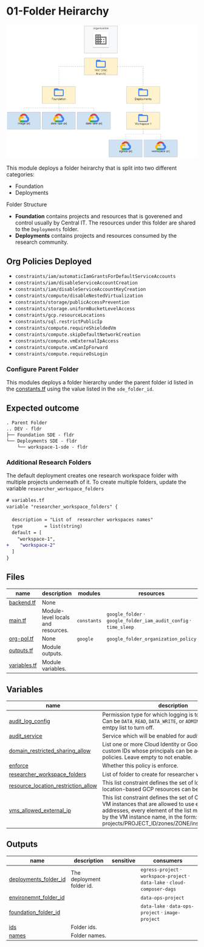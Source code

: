 # 01-Folder Heirarchy

![](../../../docs/resource-hierarchy.png)

This module deploys a folder heirarchy that is split into two different categories:
* Foundation
* Deployments

Folder Structure

* **Foundation** contains projects and resources that is goverened and control usually by Central IT. The resources under this folder are shared to the `Deployments` folder.
* **Deployments** contains projects and resources consumed by the research community.

## Org Policies Deployed

* `constraints/iam/automaticIamGrantsForDefaultServiceAccounts`
* `constraints/iam/disableServiceAccountCreation`
* `constraints/iam/disableServiceAccountKeyCreation`
* `constraints/compute/disableNestedVirtualization`
* `constraints/storage/publicAccessPrevention`
* `constraints/storage.uniformBucketLevelAccess`
* `constraints/gcp.resourceLocations`
* `constraints/sql.restrictPublicIp`
* `constraints/compute.requireShieldedVm`
* `constraints/compute.skipDefaultNetworkCreation`
* `constraints/compute.vmExternalIpAccess`
* `constraints/compute.vmCanIpForward`
* `constraints/compute.requireOsLogin`

### Configure Parent Folder

This modules deploys a folder hierarchy under the parent folder id listed in the [constants.tf](../../foundation/constants/constants.tf) using the value listed in the `sde_folder_id`.

## Expected outcome

```
. Parent Folder
.. DEV - fldr
├── Foundation SDE - fldr
└── Deployments SDE - fldr
    └── workspace-1-sde - fldr
```

### Additional Research Folders

The default deployment creates one research workspace folder with multiple projects underneath of it. To create multiple folders, update the variable `researcher_workspace_folders`

```diff
# variables.tf
variable "researcher_workspace_folders" {
  
  description = "List of  researcher workspaces names"
  type        = list(string)
  default = [
    "workspace-1",
+    "workspace-2"
  ]
}
```

<!-- TFDOC OPTS files:1 show_extra:1 -->
<!-- BEGIN TFDOC -->

## Files

| name | description | modules | resources |
|---|---|---|---|
| [backend.tf](./backend.tf) | None |  |  |
| [main.tf](./main.tf) | Module-level locals and resources. | <code>constants</code> | <code>google_folder</code> · <code>google_folder_iam_audit_config</code> · <code>time_sleep</code> |
| [org-pol.tf](./org-pol.tf) | None | <code>google</code> | <code>google_folder_organization_policy</code> |
| [outputs.tf](./outputs.tf) | Module outputs. |  |  |
| [variables.tf](./variables.tf) | Module variables. |  |  |

## Variables

| name | description | type | required | default | producer |
|---|---|:---:|:---:|:---:|:---:|
| [audit_log_config](variables.tf#L7) | Permission type for which logging is to be configured. Can be `DATA_READ`, `DATA_WRITE`, or `ADMIN_READ`. Leave emtpy list to turn off. | <code>list&#40;string&#41;</code> |  | <code>&#91;&#34;DATA_READ&#34;, &#34;DATA_WRITE&#34;, &#34;ADMIN_READ&#34;&#93;</code> |  |
| [audit_service](variables.tf#L13) | Service which will be enabled for audit logging. | <code>string</code> |  | <code>&#34;storage.googleapis.com&#34;</code> |  |
| [domain_restricted_sharing_allow](variables.tf#L29) | List one or more Cloud Identity or Google Workspace custom IDs whose principals can be added to IAM policies. Leave empty to not enable. | <code>list&#40;string&#41;</code> |  | <code>&#91;&#93;</code> |  |
| [enforce](variables.tf#L42) | Whether this policy is enforce. | <code>bool</code> |  | <code>true</code> |  |
| [researcher_workspace_folders](variables.tf#L1) | List of folder to create for researcher workspaces | <code>list&#40;string&#41;</code> |  | <code>&#91;&#93;</code> |  |
| [resource_location_restriction_allow](variables.tf#L36) | This list constraint defines the set of locations where location-based GCP resources can be created. | <code>list&#40;string&#41;</code> |  | <code>&#91;&#34;in:us-central1-locations&#34;&#93;</code> |  |
| [vms_allowed_external_ip](variables.tf#L23) | This list constraint defines the set of Compute Engine VM instances that are allowed to use external IP addresses, every element of the list must be identified by the VM instance name, in the form: projects/PROJECT_ID/zones/ZONE/instances/INSTANCE | <code>list&#40;string&#41;</code> |  | <code>&#91;&#93;</code> |  |

## Outputs

| name | description | sensitive | consumers |
|---|---|:---:|---|
| [deployments_folder_id](outputs.tf#L11) | The deployment folder id. |  | <code>egress-project</code> · <code>workspace-project</code> · <code>data-lake</code> · <code>cloud-composer-dags</code> |
| [environemnt_folder_id](outputs.tf#L1) |  |  | <code>data-ops-project</code> |
| [foundation_folder_id](outputs.tf#L6) |  |  | <code>data-lake</code> · <code>data-ops-project</code> · <code>image-project</code> |
| [ids](outputs.tf#L18) | Folder ids. |  |  |
| [names](outputs.tf#L25) | Folder names. |  |  |

<!-- END TFDOC -->
